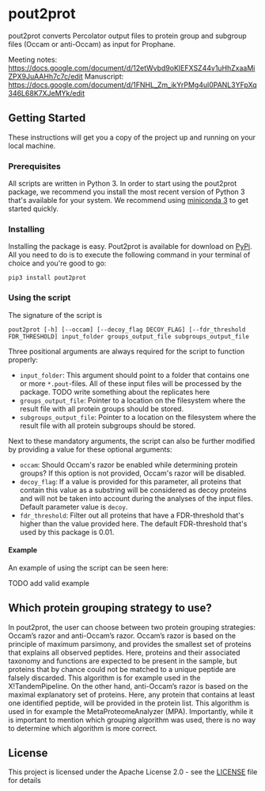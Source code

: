 # pout2prot

pout2prot converts Percolator output files to protein group and subgroup files (Occam or anti-Occam) as input for Prophane. 

Meeting notes: https://docs.google.com/document/d/12etWvbd9oKIEFXSZ44v1uHhZxaaMiZPX9JuAAHh7c7c/edit
Manuscript: https://docs.google.com/document/d/1FNHL_Zm_ikYrPMg4ul0PANL3YFpXq346L68K7XJeMYk/edit

## Getting Started

These instructions will get you a copy of the project up and running on your local machine.

### Prerequisites

All scripts are written in Python 3. In order to start using the pout2prot package, we recommend you install the most recent version of Python 3 that's available for your system. We recommend using [miniconda 3](https://docs.conda.io/en/latest/miniconda.html) to get started quickly.

### Installing

Installing the package is easy. Pout2prot is available for download on [PyPi](). All you need to do is to execute the following command in your terminal of choice and you're good to go:

```shell
pip3 install pout2prot
```

### Using the script

The signature of the script is 
```
pout2prot [-h] [--occam] [--decoy_flag DECOY_FLAG] [--fdr_threshold FDR_THRESHOLD] input_folder groups_output_file subgroups_output_file
```

Three positional arguments are always required for the script to function properly:
* `input_folder`: This argument should point to a folder that contains one or more `*.pout`-files. All of these input files will be processed by the package. TODO write something about the replicates here
* `groups_output_file`: Pointer to a location on the filesystem where the result file with all protein groups should be stored.
* `subgroups_output_file`: Pointer to a location on the filesystem where the result file with all protein subgroups should be stored.

Next to these mandatory arguments, the script can also be further modified by providing a value for these optional arguments:
* `occam`: Should Occam's razor be enabled while determining protein groups? If this option is not provided, Occam's razor will be disabled.
* `decoy_flag`: If a value is provided for this parameter, all proteins that contain this value as a substring will be considered as decoy proteins and will not be taken into account during the analyses of the input files. Default parameter value is `decoy`.
* `fdr_threshold`: Filter out all proteins that have a FDR-threshold that's higher than the value provided here. The default FDR-threshold that's used by this package is 0.01.

#### Example
An example of using the script can be seen here:

TODO add valid example

## Which protein grouping strategy to use?

In pout2prot, the user can choose between two protein grouping strategies: Occam’s razor and anti-Occam’s razor. Occam’s razor is based on the principle of maximum parsimony, and provides the smallest set of proteins that explains all observed peptides. Here, proteins and their associated taxonomy and functions are expected to be present in the sample, but proteins that by chance could not be matched to a unique peptide are falsely discarded. This algorithm is for example used in the X!TandemPipeline. On the other hand, anti-Occam’s razor is based on the maximal explanatory set of proteins. Here, any protein that contains at least one identified peptide, will be provided in the protein list. This algorithm is used in for example the MetaProteomeAnalyzer (MPA). Importantly, while it is important to mention which grouping algorithm was used, there is no way to determine which algorithm is more correct.

## License

This project is licensed under the Apache License 2.0 - see the [LICENSE](LICENSE) file for details

